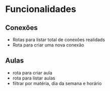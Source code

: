 # Funcionalidades

## Conexões

- Rotas para listar total de conexões realidads
- Rota para criar uma nova conexão

## Aulas

- rota para criar aula
- rota para listar aulas
- filtrar por matéria, dia da semana e horário

